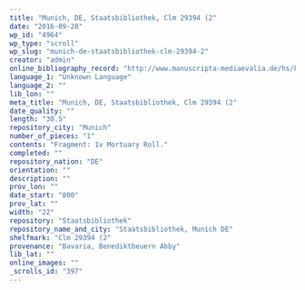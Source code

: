 ```yaml
---
title: "Munich, DE, Staatsbibliothek, Clm 29394 (2"
date: "2016-09-28"
wp_id: "4964"
wp_type: "scroll"
wp_slug: "munich-de-staatsbibliothek-clm-29394-2"
creator: "admin"
online_bibliography_record: "http://www.manuscripta-mediaevalia.de/hs/katalogseiten/HSK0546_b372_jpg.htm"
language_1: "Unknown Language"
language_2: ""
lib_lon: ""
meta_title: "Munich, DE, Staatsbibliothek, Clm 29394 (2"
date_quality: ""
length: "30.5"
repository_city: "Munich"
number_of_pieces: "1"
contents: "Fragment: 1v Mortuary Roll."
completed: ""
repository_nation: "DE"
orientation: ""
description: ""
prov_lon: ""
date_start: "800"
prov_lat: ""
width: "22"
repository: "Staatsbibliothek"
repository_name_and_city: "Staatsbibliothek, Munich DE"
shelfmark: "Clm 29394 (2"
provenance: "Bavaria, Benediktbeuern Abby"
lib_lat: ""
online_images: ""
_scrolls_id: "397"
---
```



